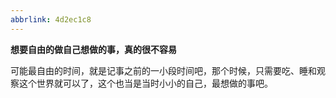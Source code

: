 ```yaml
---
abbrlink: 4d2ec1c8
---
```

**想要自由的做自己想做的事，真的很不容易**

可能最自由的时间，就是记事之前的一小段时间吧，那个时候，只需要吃、睡和观察这个世界就可以了，这个也当是当时小小的自己，最想做的事吧。



